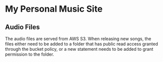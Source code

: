 # My Personal Music Site

## Audio Files

The audio files are served from AWS S3. When releasing new songs, the files either need to be added to a folder that has public read access granted through the bucket policy, or a new statement needs to be added to grant permission to the folder.
